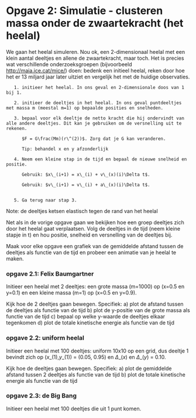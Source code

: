 # Opgave 2: Simulatie - clusteren massa onder de zwaartekracht (het heelal)

We gaan het heelal simuleren. Nou ok, een 2-dimensionaal heelal met een klein aantal deeltjes en allene de zwaartekracht, maar toch. Het is precies wat verschillende onderzoeksgroepen (bijvoorbeeld http://maia.ice.cat/mice/) doen: bedenk een initieel heelal, reken door hoe het er 13 miljard jaar later uitziet en vergelijk het met de huidige observaties.


       1. initieer het heelal. In ons geval en 2-dimensionale doos van 1 bij 1.
       
       2. initieer de deeltjes in het heelal. In ons geval puntdeeltjes met massa m (meestal m=1) op bepaalde posities en snelheden.
       
       3. bepaal voor elk deeltje de netto kracht die hij ondervindt van alle andere deeltjes. Dit kan je gebruiken om de versnelling uit te rekenen.
       
          $F = G\frac(Mm)(r\^(2))$. Zorg dat je G kan veranderen.
       
          Tip: behandel x en y afzonderlijk 
       
       4. Neem een kleine stap in de tijd en bepaal de nieuwe snelheid en positie.
       
          Gebruik: $x\_(i+1) = x\_(i) + v\_(x)(i)\Delta t$. 

          Gebruik: $v\_(i+1) = v\_(i) + a\_(x)(i)\Delta t$. 


       5. Ga terug naar stap 3.
       
       
Note: de deeltjes ketsen elastisch tegen de rand van het heelal

Net als in de vorige opgave gaan we bekijken hoe een groep deeltjes 
zich door het heelal gaat verplaatsen. Volg de deeltjes in de tijd 
(neem kleine stapje in t) en hou positie, snelheid en versnelling 
van de deeltjes bij.

Maak voor elke opgave een grafiek van de gemiddelde afstand tussen de deeltjes als functie van de tijd en probeer een animatie van je heelal te maken.

### opgave 2.1: Felix Baumgartner

Initieer een heelal met 2 deeltjes: een grote massa (m=1000) op (x=0.5 en y=0.1) en een kleine massa (m=1) op (x=0.5 en y=0.9).

Kijk hoe de 2 deeltjes gaan bewegen. Specifiek:
       a) plot de afstand tussen de deeltjes als functie van de tijd
       b) plot de y-positie van de grote massa als functie van de tijd
       c) bepaal op welke y-waarde de deeltjes elkaar tegenkomen 
       d) plot de totale kinetische energie als functie van de tijd

### opgave 2.2: uniform heelal

Initieer een heelal met 100 deeltjes: uniform 10x10 op een grid, dus deeltje 1 bevindt zich op ($x\_(1)$,$y\_(1)$) = (0.05, 0.95) en $\Delta\_(x)$ en $\Delta\_(y)$ = 0.10. 

Kijk hoe de deeltjes gaan bewegen. Specifiek:
       a) plot de gemiddelde afstand tussen 2 deeltjes als functie van de tijd
       b) plot de totale kinetische energie als functie van de tijd

### opgave 2.3: de Big Bang

Initieer een heelal met 100 deeltjes die uit 1 punt komen.
